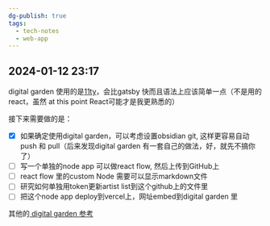 ```yaml
---
dg-publish: true
tags:
  - tech-notes
  - web-app
---
```

## 2024-01-12 23:17

digital garden 使用的是[11ty](.dev)，会比gatsby 快而且语法上应该简单一点（不是用的react，虽然 at this point React可能才是我更熟悉的）

接下来需要做的是：

- [x] 如果确定使用digital garden，可以考虑设置obsidian git, 这样更容易自动 push 和 pull（后来发现digital garden 有一套自己的做法，好，就先不搞你了）
- [ ] 写一个单独的node app 可以做react flow, 然后上传到GitHub上
- [ ] react flow 里的custom Node 需要可以显示markdown文件
- [ ] 研究如何单独用token更新artist list到这个github上的文件里
- [ ] 把这个node app deploy到vercel上，网址embed到digital garden 里

其他的[ digital garden 参考](https://github.com/MaggieAppleton/digital-gardeners)